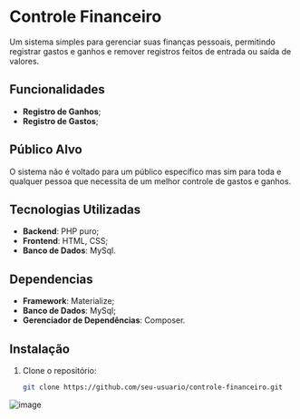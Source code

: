 # Controle Financeiro

Um sistema simples para gerenciar suas finanças pessoais, permitindo registrar gastos e ganhos e remover registros feitos de entrada ou saída de valores. 

## Funcionalidades

- **Registro de Ganhos**;
- **Registro de Gastos**;

## Público Alvo

O sistema não é voltado para um público específico mas sim para toda e qualquer pessoa que necessita de um melhor controle de gastos e ganhos.

## Tecnologias Utilizadas

- **Backend**: PHP puro;
- **Frontend**: HTML, CSS;
- **Banco de Dados**: MySql.

## Dependencias

- **Framework**: Materialize;
- **Banco de Dados**: MySql;
- **Gerenciador de Dependências**: Composer.

## Instalação

1. Clone o repositório:
   ```bash
   git clone https://github.com/seu-usuario/controle-financeiro.git

 ![image](https://github.com/user-attachments/assets/3547f598-c084-44dd-b0a4-8f521511a332)
